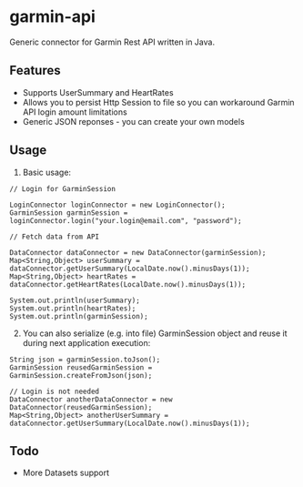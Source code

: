 garmin-api
==========
Generic connector for Garmin Rest API written in Java.

Features
--------
- Supports UserSummary and HeartRates
- Allows you to persist Http Session to file so you can workaround Garmin API login amount limitations
- Generic JSON reponses - you can create your own models


Usage
-----
1. Basic usage:
```
// Login for GarminSession

LoginConnector loginConnector = new LoginConnector();
GarminSession garminSession = loginConnector.login("your.login@email.com", "password");

// Fetch data from API

DataConnector dataConnector = new DataConnector(garminSession);
Map<String,Object> userSummary = dataConnector.getUserSummary(LocalDate.now().minusDays(1));
Map<String,Object> heartRates = dataConnector.getHeartRates(LocalDate.now().minusDays(1));

System.out.println(userSummary);
System.out.println(heartRates);
System.out.println(garminSession);

```

2. You can also serialize (e.g. into file) GarminSession object and reuse it during next application execution:

```
String json = garminSession.toJson();
GarminSession reusedGarminSession = GarminSession.createFromJson(json);

// Login is not needed
DataConnector anotherDataConnector = new DataConnector(reusedGarminSession);
Map<String,Object> anotherUserSummary = dataConnector.getUserSummary(LocalDate.now().minusDays(1));
```

Todo
----
- More Datasets support
